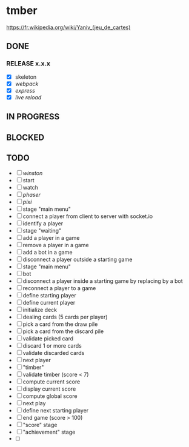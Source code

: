 # tmber

https://fr.wikipedia.org/wiki/Yaniv_(jeu_de_cartes)

## DONE

### RELEASE x.x.x

- [x] skeleton
- [x] _webpack_
- [x] _express_
- [x] _live reload_

## IN PROGRESS

## BLOCKED

## TODO

- [ ] _winston_
- [ ] start
- [ ] watch
- [ ] _phaser_
- [ ] _pixi_
- [ ] stage "main menu"
- [ ] connect a player from client to server with socket.io
- [ ] identify a player
- [ ] stage "waiting"
- [ ] add a player in a game
- [ ] remove a player in a game
- [ ] add a bot in a game
- [ ] disconnect a player outside a starting game
- [ ] stage "main menu"
- [ ] bot
- [ ] disconnect a player inside a starting game by replacing by a bot
- [ ] reconnect a player to a game
- [ ] define starting player
- [ ] define current player
- [ ] initialize deck
- [ ] dealing cards (5 cards per player)
- [ ] pick a card from the draw pile
- [ ] pick a card from the discard pile
- [ ] validate picked card
- [ ] discard 1 or more cards
- [ ] validate discarded cards
- [ ] next player
- [ ] "timber"
- [ ] validate timber (score < 7)
- [ ] compute current score
- [ ] display current score
- [ ] compute global score
- [ ] next play
- [ ] define next starting player
- [ ] end game (score > 100)
- [ ] "score" stage
- [ ] "achievement" stage
- [ ] 

